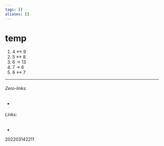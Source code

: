 ```yaml
---
tags: []
aliases: []
---
```

# temp
1) 4 <-> 9
2) 5 <-> 8
3) 6 -> 13
4) 7 -> 6
5) 6 <-> 7
___
###### Zero-links:
-
###### Links:
-

202203142211
